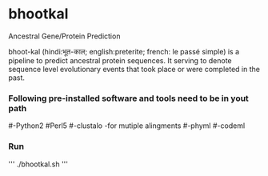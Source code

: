 # bhootkal
Ancestral Gene/Protein Prediction

bhoot-kal (hindi:भूत-काल; english:preterite; french: le passé simple) is a pipeline to predict ancestral protein sequences. It serving to denote sequence level evolutionary events that took place or were completed in the past.

### Following pre-installed software and tools need to be in yout path
#-Python2 #Perl5
#-clustalo -for mutiple alingments 
#-phyml
#-codeml

### Run
  '''
  ./bhootkal.sh
  '''

